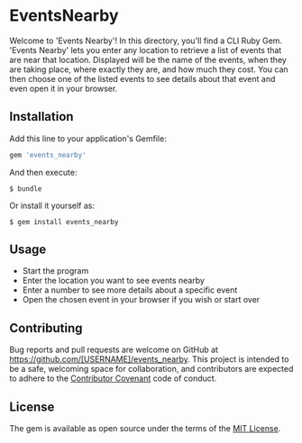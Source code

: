 # EventsNearby

Welcome to 'Events Nearby'! In this directory, you'll find a CLI Ruby Gem. 'Events Nearby' lets you enter any location to retrieve a list of events that are near that location. Displayed will be the name of the events, when they are taking place, where exactly they are, and how much they cost. You can then choose one of the listed events to see details about that event and even open it in your browser.

## Installation

Add this line to your application's Gemfile:

```ruby
gem 'events_nearby'
```

And then execute:

    $ bundle

Or install it yourself as:

    $ gem install events_nearby

## Usage

- Start the program
- Enter the location you want to see events nearby
- Enter a number to see more details about a specific event
- Open the chosen event in your browser if you wish or start over

## Contributing

Bug reports and pull requests are welcome on GitHub at https://github.com/[USERNAME]/events_nearby. This project is intended to be a safe, welcoming space for collaboration, and contributors are expected to adhere to the [Contributor Covenant](http://contributor-covenant.org) code of conduct.


## License

The gem is available as open source under the terms of the [MIT License](http://opensource.org/licenses/MIT).